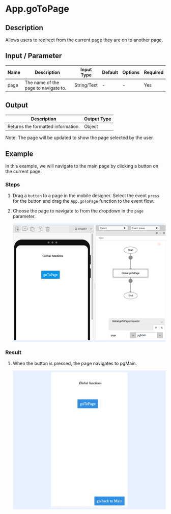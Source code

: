 # App.goToPage

## Description

Allows users to redirect from the current page they are on to another page.

## Input / Parameter

| Name | Description | Input Type | Default | Options | Required |
| ------ | ------ | ------ | ------ | ------ | ------ |
| page | The name of the page to navigate to. | String/Text | - | - | Yes |

## Output

| Description | Output Type |
| ------ | ------ |
| Returns the formatted information. | Object |

Note: The page will be updated to show the page selected by the user.

## Example

In this example, we will navigate to the main page by clicking a button on the current page.

### Steps

1. Drag a `button` to a page in the mobile designer. Select the event `press` for the button and drag the `App.goToPage` function to the event flow. 
2. Choose the page to navigate to from the dropdown in the `page` parameter.
    
    <div style="display:flex; align-items:center; justify-content:center; background-color: #E7F1FF;">
        <img src="./gotoPage-step-1.png"
        style="width: 100%; padding: 5px;"/>
    </div>

### Result

1. When the button is pressed, the page navigates to pgMain.

    <div style="display:flex; align-items:center; justify-content:center; background-color: #E7F1FF;">
        <img src="./goToPage-result-1.gif"
        style="width: 50%; padding: 5px;"/>
    </div>
